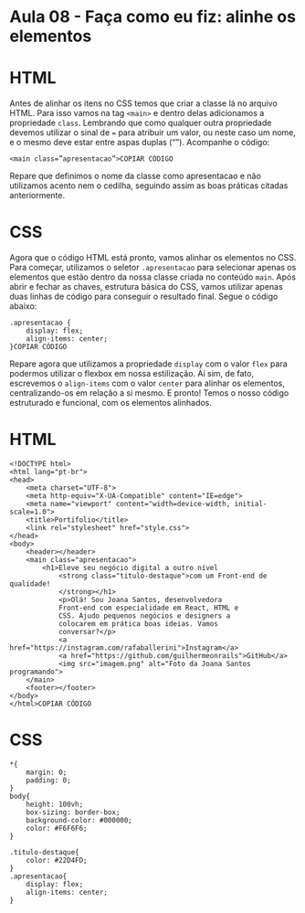 # Aula 08 - Faça como eu fiz: alinhe os elementos

# **HTML**

Antes de alinhar os itens no CSS temos que criar a classe lá no arquivo HTML. Para isso vamos na tag `<main>` e dentro delas adicionamos a propriedade `class`. Lembrando que como qualquer outra propriedade devemos utilizar o sinal de `=` para atribuir um valor, ou neste caso um nome, e o mesmo deve estar entre aspas duplas (“”). Acompanhe o código:

```
<main class=”apresentacao”>COPIAR CÓDIGO
```

Repare que definimos o nome da classe como apresentacao e não utilizamos acento nem o cedilha, seguindo assim as boas práticas citadas anteriormente.

# **CSS**

Agora que o código HTML está pronto, vamos alinhar os elementos no CSS. Para começar, utilizamos o seletor `.apresentacao` para selecionar apenas os elementos que estão dentro da nossa classe criada no conteúdo `main`. Após abrir e fechar as chaves, estrutura básica do CSS, vamos utilizar apenas duas linhas de código para conseguir o resultado final. Segue o código abaixo:

```
.apresentacao {
    display: flex;
    align-items: center;
}COPIAR CÓDIGO
```

Repare agora que utilizamos a propriedade `display` com o valor `flex` para podermos utilizar o flexbox em nossa estilização. Aí sim, de fato, escrevemos o `align-items` com o valor `center` para alinhar os elementos, centralizando-os em relação a si mesmo. E pronto! Temos o nosso código estruturado e funcional, com os elementos alinhados.

# **HTML**

```
<!DOCTYPE html>
<html lang="pt-br">
<head>
    <meta charset="UTF-8">
    <meta http-equiv="X-UA-Compatible" content="IE=edge">
    <meta name="viewport" content="width=device-width, initial-scale=1.0">
    <title>Portifolio</title>
    <link rel="stylesheet" href="style.css">
</head>
<body>
    <header></header>
    <main class="apresentacao">
        <h1>Eleve seu negócio digital a outro nível
            <strong class="titulo-destaque">com um Front-end de qualidade!
            </strong></h1>
            <p>Olá! Sou Joana Santos, desenvolvedora
            Front-end com especialidade em React, HTML e
            CSS. Ajudo pequenos negócios e designers a
            colocarem em prática boas ideias. Vamos
            conversar?</p>
            <a href="https://instagram.com/rafaballerini">Instagram</a>
            <a href="https://github.com/guilhermeonrails">GitHub</a>
            <img src="imagem.png" alt="Foto da Joana Santos programando">
    </main>
    <footer></footer>
</body>
</html>COPIAR CÓDIGO
```

# **CSS**

```
*{
    margin: 0;
    padding: 0;
}
body{
    height: 100vh;
    box-sizing: border-box;
    background-color: #000000;
    color: #F6F6F6;
}

.titulo-destaque{
    color: #22D4FD;
}
.apresentacao{
    display: flex;
    align-items: center;
}
```